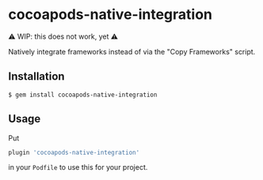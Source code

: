 # cocoapods-native-integration

⚠️  WIP: this does not work, yet ⚠️

Natively integrate frameworks instead of via the "Copy Frameworks" script.

## Installation

    $ gem install cocoapods-native-integration

## Usage

Put

```ruby
plugin 'cocoapods-native-integration'
```

in your `Podfile` to use this for your project.

